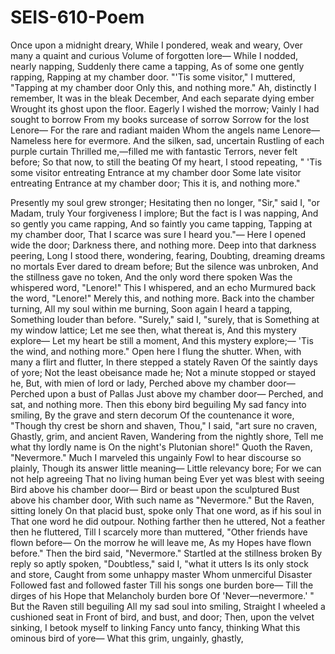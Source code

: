 # SEIS-610-Poem
Once upon a midnight dreary,
While I pondered, weak and weary,
Over many a quaint and curious
Volume of forgotten lore—
While I nodded, nearly napping,
Suddenly there came a tapping,
As of some one gently rapping,
Rapping at my chamber door.
"'Tis some visitor," I muttered,
"Tapping at my chamber door
Only this, and nothing more."
Ah, distinctly I remember,
It was in the bleak December,
And each separate dying ember
Wrought its ghost upon the floor.
Eagerly I wished the morrow;
Vainly I had sought to borrow
From my books surcease of sorrow
Sorrow for the lost Lenore—
For the rare and radiant maiden
Whom the angels name Lenore—
Nameless here for evermore.
And the silken, sad, uncertain
Rustling of each purple curtain
Thrilled me,—filled me with fantastic
Terrors, never felt before;
So that now, to still the beating
Of my heart, I stood repeating,
" 'Tis some visitor entreating
Entrance at my chamber door
Some late visitor entreating
Entrance at my chamber door;
This it is, and nothing more."

Presently my soul grew stronger;
Hesitating then no longer,
"Sir," said I, "or Madam, truly
Your forgiveness I implore;
But the fact is I was napping,
And so gently you came rapping,
And so faintly you came tapping,
Tapping at my chamber door,
That I scarce was sure I heard you."—
Here I opened wide the door;
Darkness there, and nothing more.
Deep into that darkness peering,
Long I stood there, wondering, fearing,
Doubting, dreaming dreams no mortals
Ever dared to dream before;
But the silence was unbroken,
And the stillness gave no token,
And the only word there spoken
Was the whispered word, "Lenore!"
This I whispered, and an echo
Murmured back the word, "Lenore!"
Merely this, and nothing more.
Back into the chamber turning,
All my soul within me burning,
Soon again I heard a tapping,
Something louder than before.
"Surely," said I, "surely, that is
Something at my window lattice;
Let me see then, what thereat is,
And this mystery explore—
Let my heart be still a moment,
And this mystery explore;—
'Tis the wind, and nothing more."
Open here I flung the shutter.
When, with many a flirt and flutter,
In there stepped a stately Raven
Of the saintly days of yore;
Not the least obeisance made he;
Not a minute stopped or stayed he,
But, with mien of lord or lady,
Perched above my chamber door—
Perched upon a bust of Pallas
Just above my chamber door—
Perched, and sat, and nothing more.
Then this ebony bird beguiling
My sad fancy into smiling,
By the grave and stern decorum
Of the countenance it wore,
"Though thy crest be shorn and shaven,
Thou," I said, "art sure no craven,
Ghastly, grim, and ancient Raven,
Wandering from the nightly shore,
Tell me what thy lordly name is
On the night's Plutonian shore!"
Quoth the Raven, "Nevermore."
Much I marveled this ungainly
Fowl to hear discourse so plainly,
Though its answer little meaning—
Little relevancy bore;
For we can not help agreeing
That no living human being
Ever yet was blest with seeing
Bird above his chamber door—
Bird or beast upon the sculptured
Bust above his chamber door,
With such name as "Nevermore."
But the Raven, sitting lonely
On that placid bust, spoke only
That one word, as if his soul in
That one word he did outpour.
Nothing farther then he uttered,
Not a feather then he fluttered,
Till I scarcely more than muttered,
"Other friends have flown before—
On the morrow he will leave me,
As my Hopes have flown before."
Then the bird said, "Nevermore."
Startled at the stillness broken
By reply so aptly spoken,
"Doubtless," said I, "what it utters
Is its only stock and store,
Caught from some unhappy master
Whom unmerciful Disaster
Followed fast and followed faster
Till his songs one burden bore—
Till the dirges of his Hope that
Melancholy burden bore
Of 'Never—nevermore.' "
But the Raven still beguiling
All my sad soul into smiling,
Straight I wheeled a cushioned seat in
Front of bird, and bust, and door;
Then, upon the velvet sinking,
I betook myself to linking
Fancy unto fancy, thinking
What this ominous bird of yore—
What this grim, ungainly, ghastly,
